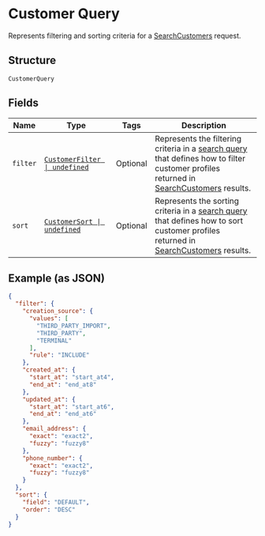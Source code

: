 <!-- Optimized: 2025-10-06 -->
<!-- RPM: 1.6.2.1.1.6.2.1_customer-query_20251006 -->
<!-- Session: E2E RPM DNA Application -->
<!-- AOM: RND (Reggie & Dro) -->
<!-- COI: TECHNOLOGY -->
<!-- RPM: HIGH -->
<!-- ACTION: BUILD -->

# Customer Query

Represents filtering and sorting criteria for a [SearchCustomers](../../doc/api/customers.md#search-customers) request.

## Structure

`CustomerQuery`

## Fields

| Name | Type | Tags | Description |
|  --- | --- | --- | --- |
| `filter` | [`CustomerFilter \| undefined`](../../doc/models/customer-filter.md) | Optional | Represents the filtering criteria in a [search query](../../doc/models/customer-query.md) that defines how to filter<br>customer profiles returned in [SearchCustomers](../../doc/api/customers.md#search-customers) results. |
| `sort` | [`CustomerSort \| undefined`](../../doc/models/customer-sort.md) | Optional | Represents the sorting criteria in a [search query](../../doc/models/customer-query.md) that defines how to sort<br>customer profiles returned in [SearchCustomers](../../doc/api/customers.md#search-customers) results. |

## Example (as JSON)

```json
{
  "filter": {
    "creation_source": {
      "values": [
        "THIRD_PARTY_IMPORT",
        "THIRD_PARTY",
        "TERMINAL"
      ],
      "rule": "INCLUDE"
    },
    "created_at": {
      "start_at": "start_at4",
      "end_at": "end_at8"
    },
    "updated_at": {
      "start_at": "start_at6",
      "end_at": "end_at6"
    },
    "email_address": {
      "exact": "exact2",
      "fuzzy": "fuzzy8"
    },
    "phone_number": {
      "exact": "exact2",
      "fuzzy": "fuzzy8"
    }
  },
  "sort": {
    "field": "DEFAULT",
    "order": "DESC"
  }
}
```
